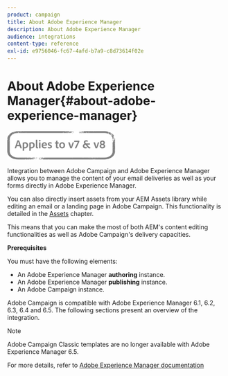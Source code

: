 ```yaml
---
product: campaign
title: About Adobe Experience Manager
description: About Adobe Experience Manager
audience: integrations
content-type: reference
exl-id: e9756046-fc67-4afd-b7a9-c8d73614f02e
---
```

# About Adobe Experience Manager{#about-adobe-experience-manager}

![](../../assets/common.svg)

Integration between Adobe Campaign and Adobe Experience Manager allows you to manage the content of your email deliveries as well as your forms directly in Adobe Experience Manager.

You can also directly insert assets from your AEM Assets library while editing an email or a landing page in Adobe Campaign. This functionality is detailed in the [Assets](../../integrations/using/sharing-assets-with-adobe-experience-cloud.md) chapter.

This means that you can make the most of both AEM's content editing functionalities as well as Adobe Campaign's delivery capacities.

**Prerequisites**

You must have the following elements:

* An Adobe Experience Manager **authoring** instance.
* An Adobe Experience Manager **publishing** instance.
* An Adobe Campaign instance.

Adobe Campaign is compatible with Adobe Experience Manager 6.1, 6.2, 6.3, 6.4 and 6.5. The following sections present an overview of the integration.

>[!NOTE]
>
>Adobe Campaign Classic templates are no longer available with Adobe Experience Manager 6.5.

For more details, refer to [Adobe Experience Manager documentation](https://experienceleague.adobe.com/docs/experience-manager-65/classic-ui/campaign/classic-personalization-ac-campaign.html)
